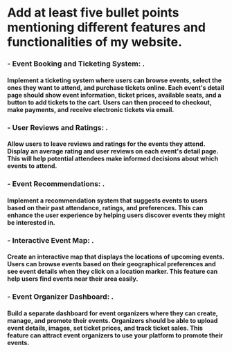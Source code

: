 # Add at least five bullet points mentioning different features and functionalities of my  website.
### - Event Booking and Ticketing System: .
#### Implement a ticketing system where users can browse events, select the ones they want to attend, and purchase tickets online. Each event's detail page should show event information, ticket prices, available seats, and a button to add tickets to the cart. Users can then proceed to checkout, make payments, and receive electronic tickets via email.
### - User Reviews and Ratings: .
#### Allow users to leave reviews and ratings for the events they attend. Display an average rating and user reviews on each event's detail page. This will help potential attendees make informed decisions about which events to attend.
### - Event Recommendations: .
#### Implement a recommendation system that suggests events to users based on their past attendance, ratings, and preferences. This can enhance the user experience by helping users discover events they might be interested in.
### - Interactive Event Map:  .
#### Create an interactive map that displays the locations of upcoming events. Users can browse events based on their geographical preferences and see event details when they click on a location marker. This feature can help users find events near their area easily.
### - Event Organizer Dashboard: .
#### Build a separate dashboard for event organizers where they can create, manage, and promote their events. Organizers should be able to upload event details, images, set ticket prices, and track ticket sales. This feature can attract event organizers to use your platform to promote their events.